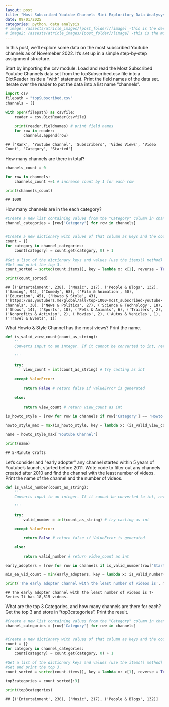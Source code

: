 ```yaml
---
layout: post
title: "Most Subscribed Youtube Channels Mini Exploritory Data Analysys"
date: 09/01/2025
categories: python, data analysis
# image: /assests/atricle_images/[post_folder]/[image] -this is the desktop image
# image2: /assests/atricle_images/[post_folder]/[image] -this is the mobile image
---
```

In this post, we’ll explore some data on the most subscribed Youtube
channels as of Novemeber 2022. It’s set up in a simple step-by-step
assignment structure.

Start by importing the csv module. Load and read the Most Subscribed Youtube
Channels data set from the topSubscribed.csv file into a DictReader
inside a "with" statement. Print the field names of the data set. Iterate
over the reader to put the data into a list name “channels”.

``` python
import csv
filepath = "topSubscribed.csv"
channels = [] 

with open(filepath) as csvfile:
    reader = csv.DictReader(csvfile)
    
    print(reader.fieldnames) # print field names
    for row in reader:
        channels.append(row)
```

    ## ['Rank', 'Youtube Channel', 'Subscribers', 'Video Views', 'Video Count', 'Category', 'Started']  


How many channels are there in total?

``` python
channels_count = 0

for row in channels:
    channels_count +=1 # increase count by 1 for each row

print(channels_count)
```

    ## 1000  


How many channels are in the each category?

``` python
#Create a new list containing values from the "Category" column in channels.
channel_categories = [row['Category'] for row in channels]


#Create a new dictionary with values of that column as keys and the counts as values.
count = {}
for category in channel_categories:
    count[category] = count.get(category, 0) + 1

#Get a list of the dictionary keys and values (use the items() method) and sort them in reverse order, from greatest (most channels) to least.
#Get and print the top 3.
count_sorted = sorted(count.items(), key = lambda x: x[1], reverse = True)

print(count_sorted)
```

    ## [('Entertainment', 238), ('Music', 217), ('People & Blogs', 132), ('Gaming', 94), ('Comedy', 68), ('Film & Animation', 50), ('Education', 45), ('Howto & Style', 43), ('https://us.youtubers.me/global/all/top-1000-most_subscribed-youtube-channels', 30), ('News & Politics', 27), ('Science & Technology', 18), ('Shows', 14), ('Sports', 10), ('Pets & Animals', 6), ('Trailers', 2), ('Nonprofits & Activism', 2), ('Movies', 2), ('Autos & Vehicles', 1), ('Travel & Events', 1)]  


What Howto & Style Channel has the most views? Print the name.

``` python
def is_valid_view_count(count_as_string):
    '''
    Converts input to an integer. If it cannot be converted to int, returns False.

    '''
    
    try:
        view_count = int(count_as_string) # try casting as int
        
    except ValueError:
        
        return False # return false if ValueError is generated
    
    else:
        
        return view_count # return view_count as int

is_howto_style = [row for row in channels if row['Category'] == 'Howto & Style']

howto_style_max = max(is_howto_style, key = lambda x: (is_valid_view_count(x['Video Views'])))

name = howto_style_max['Youtube Channel']

print(name)
```

    ## 5-Minute Crafts  


Let’s consider and "early adopter" any channel started within 5 years of Youtube’s launch,
started before 2011. Write code to filter out any channels created after 2010
and find the channel with the least number of videos. Print the name of
the channel and the number of videos.

``` python
def is_valid_number(count_as_string):
    '''
    Converts input to an integer. If it cannot be converted to int, returns False.

    '''

    try:
        valid_number = int(count_as_string) # try casting as int

    except ValueError:

        return False # return false if ValueError is generated

    else:

        return valid_number # return video_count as int

early_adopters = [row for row in channels if is_valid_number(row['Started']) < 2011]

min_ea_vid_count = min(early_adopters, key = lambda x: is_valid_number(x['Video Count']))

print('The early adopter channel with the least number of videos is', min_ea_vid_count['Youtube Channel'], 'It has', min_ea_vid_count['Video Count'], 'videos.')
```

    ## The early adopter channel with the least number of videos is T-Series It has 18,515 videos.  


What are the top 3 Categories, and how many channels are there for each?
Get the top 3 and store in “top3categories”. Print the result.

``` python
#Create a new list containing values from the "Category" column in channels.
channel_categories = [row['Category'] for row in channels]


#Create a new dictionary with values of that column as keys and the counts as values.
count = {}
for category in channel_categories:
    count[category] = count.get(category, 0) + 1

#Get a list of the dictionary keys and values (use the items() method) and sort them in reverse order, from greatest (most channels) to least.
#Get and print the top 3.
count_sorted = sorted(count.items(), key = lambda x: x[1], reverse = True)

top3categories = count_sorted[:3]

print(top3categories)
```

    ## [('Entertainment', 238), ('Music', 217), ('People & Blogs', 132)]  
